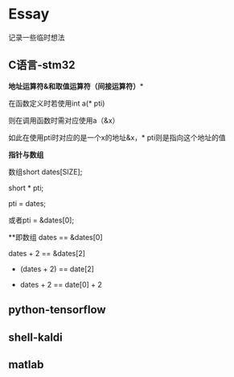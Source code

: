 # Essay
记录一些临时想法

## C语言-stm32

**地址运算符&和取值运算符（间接运算符）***

在函数定义时若使用int a(* pti) 

则在调用函数时需对应使用a（&x）

如此在使用pti时对应的是一个x的地址&x，* pti则是指向这个地址的值

**指针与数组**

数组short dates[SIZE];

short * pti;

pti = dates;

或者pti = &dates[0];

**即数组 dates == &dates[0]

dates + 2 == &dates[2]

* (dates + 2) == date[2]

* dates + 2 == date[0] + 2

## python-tensorflow

## shell-kaldi

## matlab
